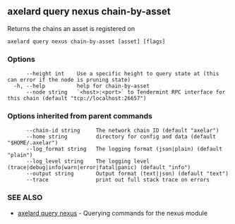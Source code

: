 ## axelard query nexus chain-by-asset

Returns the chains an asset is registered on

```
axelard query nexus chain-by-asset [asset] [flags]
```

### Options

```
      --height int    Use a specific height to query state at (this can error if the node is pruning state)
  -h, --help          help for chain-by-asset
      --node string   `<host>:<port>` to Tendermint RPC interface for this chain (default "tcp://localhost:26657")
```

### Options inherited from parent commands

```
      --chain-id string     The network chain ID (default "axelar")
      --home string         directory for config and data (default "$HOME/.axelar")
      --log_format string   The logging format (json|plain) (default "plain")
      --log_level string    The logging level (trace|debug|info|warn|error|fatal|panic) (default "info")
      --output string       Output format (text|json) (default "text")
      --trace               print out full stack trace on errors
```

### SEE ALSO

- [axelard query nexus](/cli-docs/v0_31_0/axelard_query_nexus) - Querying commands for the nexus module
